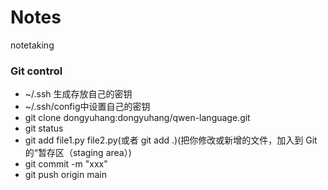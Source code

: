 # Notes
notetaking
### Git control
- ~/.ssh 生成存放自己的密钥
- ~/.ssh/config中设置自己的密钥
- git clone dongyuhang:dongyuhang/qwen-language.git
- git status
- git add file1.py file2.py(或者 git add .)(把你修改或新增的文件，加入到 Git 的“暂存区（staging area）)
- git commit -m "xxx"
- git push origin main
